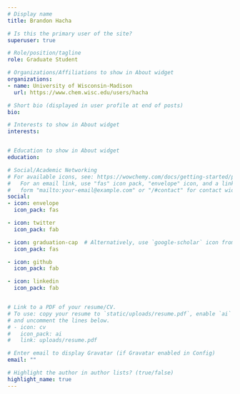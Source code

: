 ```yaml
---
# Display name
title: Brandon Hacha

# Is this the primary user of the site?
superuser: true

# Role/position/tagline
role: Graduate Student

# Organizations/Affiliations to show in About widget
organizations:
- name: University of Wisconsin-Madison
  url: https://www.chem.wisc.edu/users/hacha

# Short bio (displayed in user profile at end of posts)
bio: 

# Interests to show in About widget
interests:


# Education to show in About widget
education:

# Social/Academic Networking
# For available icons, see: https://wowchemy.com/docs/getting-started/page-builder/#icons
#   For an email link, use "fas" icon pack, "envelope" icon, and a link in the
#   form "mailto:your-email@example.com" or "/#contact" for contact widget.
social:
- icon: envelope
  icon_pack: fas

- icon: twitter
  icon_pack: fab

- icon: graduation-cap  # Alternatively, use `google-scholar` icon from `ai` icon pack
  icon_pack: fas

- icon: github
  icon_pack: fab

- icon: linkedin
  icon_pack: fab


# Link to a PDF of your resume/CV.
# To use: copy your resume to `static/uploads/resume.pdf`, enable `ai` icons in `params.toml`, 
# and uncomment the lines below.
# - icon: cv
#   icon_pack: ai
#   link: uploads/resume.pdf

# Enter email to display Gravatar (if Gravatar enabled in Config)
email: ""

# Highlight the author in author lists? (true/false)
highlight_name: true
---
```


